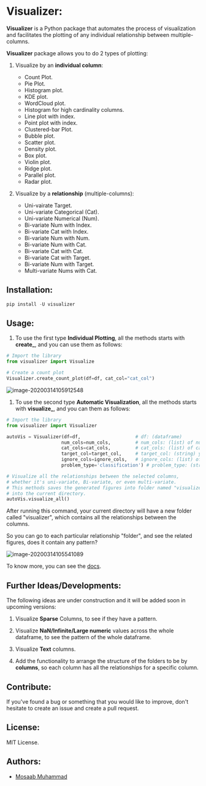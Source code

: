 # Visualizer:
**Visualizer** is a Python package that automates the process of visualization and facilitates the plotting of any individual relationship between multiple-columns.

**Visualizer** package allows you to do 2 types of plotting:

1. Visualize by an **individual column**:
    - Count Plot.
    - Pie Plot.
    - Histogram plot.
    - KDE plot.
    - WordCloud plot.
    - Histogram for high cardinality columns.
    - Line plot with index.
    - Point plot with index.
    - Clustered-bar Plot.
    - Bubble plot.
    - Scatter plot.
    - Density plot.
    - Box plot.
    - Violin plot.
    - Ridge plot.
    - Parallel plot.
    - Radar plot.


2. Visualize by a **relationship** (multiple-columns):
     - Uni-vairate Target.
     - Uni-variate Categorical (Cat).
     - Uni-variate Numerical (Num).
     - Bi-variate Num with Index.
     - Bi-variate Cat with Index.
     - Bi-variate Num with Num.
     - Bi-variate Num with Cat.
     - Bi-variate Cat with Cat.
     - Bi-variate Cat with Target.
     - Bi-variate Num with Target.
     - Multi-variate Nums with Cat.


## Installation:
```python
pip install -U visualizer
```

## Usage:

1. To use the first type **Individual Plotting**, all the methods starts with **create_**, and you can use them as follows:
```python
# Import the library
from visualizer import Visualize

# Create a count plot
Visualizer.create_count_plot(df=df, cat_col="cat_col")
```

![image-20200314105912548](/home/mosaab/.config/Typora/typora-user-images/image-20200314105912548.png)

1. To use the second type **Automatic Visualization**, all the methods starts with **visualize_**, and you can them as follows:
```python
# Import the library
from visualizer import Visualizer

autoVis = Visualizer(df=df,                    # df: (dataframe)
                    num_cols=num_cols,         # num_cols: (list) of numerical columns.
                    cat_cols=cat_cols,         # cat_cols: (list) of categorical columns.
                    target_col=target_col,     # target_col: (string) your target column.
                    ignore_cols=ignore_cols,   # ignore_cols: (list) of columns to ignore.
                    problem_type='classification') # problem_type: (string) ['classification', 'regression']

# Visualize all the relationships between the selected columns,
# whether it's uni-variate, Bi-variate, or even multi-variate.
# This methods saves the generated figures into folder named "visualizer"
# into the current directory.
autoVis.visualize_all()
```
After running this command, your current directory will have a new folder called "visualizer", which contains all the relationships between the columns.

So you can go to each particular relationship "folder", and see the related figures, does it contain any pattern?

![image-20200314105541089](/home/mosaab/.config/Typora/typora-user-images/image-20200314105541089.png)

To know more, you can see the [docs](https://mosaabmuhammed.github.io/visualizer/testing/Docs.html).



## Further Ideas/Developments:

The following ideas are under construction and it will be added soon in upcoming versions:

1. Visualize **Sparse** Columns, to see if they have a pattern.

2. Visualize **NaN/Infinite/Large numeric** values across the whole dataframe, to see the pattern of the whole dataframe.
3. Visualize **Text** columns.
4. Add the functionality to arrange the structure of the folders to be by **columns**, so each column has all the relationships for a specific column.


## Contribute:
If you've found a bug or something that you would like to improve, don't hesitate to create an issue and create a pull request.

## License:
MIT License.

## Authors:
- [Mosaab Muhammad](https://www.linkedin.com/in/mosaabmuhammed/)


